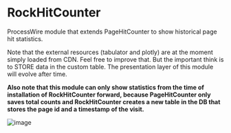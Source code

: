 # RockHitCounter

ProcessWire module that extends PageHitCounter to show historical page hit statistics.

Note that the external resources (tabulator and plotly) are at the moment simply loaded from CDN. Feel free to improve that. But the important think is to STORE data in the custom table. The presentation layer of this module will evolve after time.

**Also note that this module can only show statistics from the time of installation of RockHitCounter forward, because PageHitCounter only saves total counts and RockHitCounter creates a new table in the DB that stores the page id and a timestamp of the visit.**

![image](https://user-images.githubusercontent.com/8488586/116569790-00049700-a90a-11eb-8d19-dbfd4efd1fd5.png)
